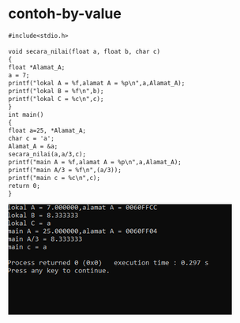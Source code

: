 # contoh-by-value

    #include<stdio.h>

    void secara_nilai(float a, float b, char c)
    {
    float *Alamat_A;
    a = 7;
    printf("lokal A = %f,alamat A = %p\n",a,Alamat_A);
    printf("lokal B = %f\n",b);
    printf("lokal C = %c\n",c);
    }
    int main()
    {
    float a=25, *Alamat_A;
    char c = 'a';
    Alamat_A = &a;
    secara_nilai(a,a/3,c);
    printf("main A = %f,alamat A = %p\n",a,Alamat_A);
    printf("main A/3 = %f\n",(a/3));
    printf("main c = %c\n",c);
    return 0;
    }
    
![img](https://raw.githubusercontent.com/VIKTORKEVIN/contoh-by-value/master/contoh%20by%20value.png)
